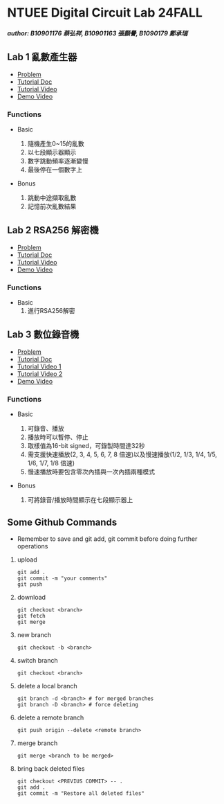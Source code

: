 # NTUEE Digital Circuit Lab 24FALL

##### author: B10901176 蔡弘祥, B10901163 張顥譽, B1090179 鄭承瑞

## Lab 1 亂數產生器

 - [Problem](./Lab1/doc/Lab1_lecture.pdf)
 - [Tutorial Doc](./Lab1/README.md)
 - [Tutorial Video](https://youtu.be/d8w0doN23KI)
 - [Demo Video](https://youtube.com/shorts/18ylWNKHyas?feature=share)

### Functions

- Basic
  1. 隨機產生0~15的亂數
  2. 以七段顯示器顯示
  3. 數字跳動頻率逐漸變慢
  4. 最後停在一個數字上
   
- Bonus
  1. 跳動中途擷取亂數
  2. 記憶前次亂數結果

## Lab 2 RSA256 解密機

 - [Problem](./Lab2/doc/Lab2_lecture.pdf)
 - [Tutorial Doc](./Lab2/README.md)
 - [Tutorial Video](https://youtu.be/MsHFpBeLLhE)
 - [Demo Video](https://youtube.com/shorts/qKg8rVshnjM?feature=share)

### Functions

- Basic
  1. 進行RSA256解密

## Lab 3 數位錄音機

 - [Problem](./Lab3/doc/Lab3_lecture.pdf)
 - [Tutorial Doc](./Lab3/README.md)
 - [Tutorial Video 1](https://youtu.be/lxQ1CqLxdgA)
 - [Tutorial Video 2](https://youtu.be/XZyHApFdQvU)
 - [Demo Video](https://youtube.com/shorts/vMJCUgTGA44?feature=share)

### Functions

- Basic
  1. 可錄音、播放
  2. 播放時可以暫停、停止
  3. 取樣值為16-bit signed，可錄製時間達32秒
  4. 需支援快速播放(2, 3, 4, 5, 6, 7, 8 倍速)以及慢速播放(1/2, 1/3, 1/4, 1/5, 1/6, 1/7, 1/8 倍速)
  5. 慢速播放時要包含零次內插與一次內插兩種模式

- Bonus
  1. 可將錄音/播放時間顯示在七段顯示器上

## Some Github Commands

* Remember to save and git add, git commit before doing further operations

1. upload

    ```shell
    git add .
    git commit -m "your comments"
    git push
    ```

2. download

    ```shell
    git checkout <branch>
    git fetch
    git merge
    ```

3. new branch

    ```shell
    git checkout -b <branch>
    ```

4. switch branch

    ```shell
    git checkout <branch>
    ```

5. delete a local branch

    ```shell
    git branch -d <branch> # for merged branches
    git branch -D <branch> # force deleting
    ```

6. delete a remote branch

    ```shell
    git push origin --delete <remote branch>
    ```

7. merge branch

    ```shell
    git merge <branch to be merged>
    ```

8. bring back deleted files
   
   ```shell
   git checkout <PREVIUS COMMIT> -- .
   git add .
   git commit -m "Restore all deleted files"
   ```